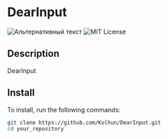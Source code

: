 # DearInput

![Альтернативный текст](https://postimg.cc/KkzP6ZmC)
![MIT License](https://img.shields.io/badge/License-MIT-yellow.svg)

## Description

DearInput

## Install

To install, run the following commands:

```bash
git clone https://github.com/Kolhun/DearInput.git
cd your_repository
```
